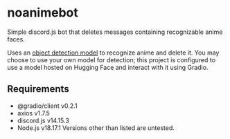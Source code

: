 # noanimebot
Simple discord.js bot that deletes messages containing recognizable anime faces.

Uses an [object detection model](https://github.com/zymk9/yolov5_anime) to recognize anime and delete it. You may choose to use your own model for detection; this project is configured to use a model hosted on Hugging Face and interact with it using Gradio.

## Requirements
- @gradio/client v0.2.1
- axios v1.7.5
- discord.js v14.15.3
- Node.js v18.17.1
Versions other than listed are untested.
